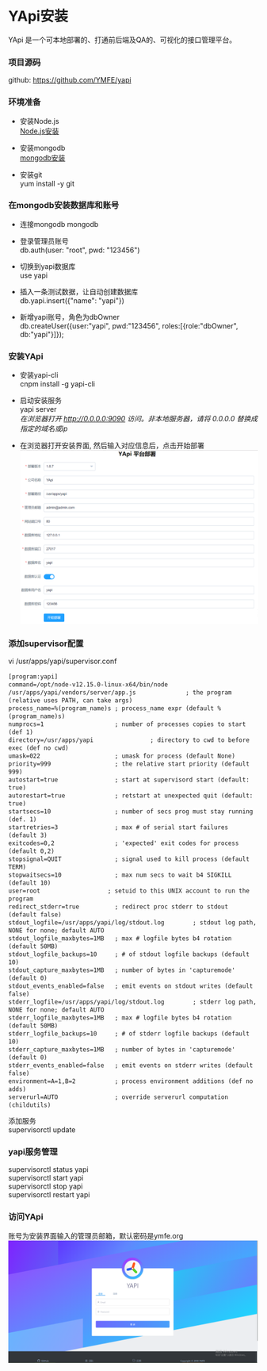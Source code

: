 # YApi安装  
YApi 是一个可本地部署的、打通前后端及QA的、可视化的接口管理平台。

### 项目源码
github: <https://github.com/YMFE/yapi>

### 环境准备
- 安装Node.js  
[Node.js安装](nodejs.md)  

- 安装mongodb    
[mongodb安装](mongodb.md)  

- 安装git  
yum install -y git


### 在mongodb安装数据库和账号
- 连接mongodb
mongodb

- 登录管理员账号  
db.auth(user: "root", pwd: "123456")

- 切换到yapi数据库  
use yapi

- 插入一条测试数据，让自动创建数据库  
db.yapi.insert({"name": "yapi"})

- 新增yapi账号，角色为dbOwner  
db.createUser({user:"yapi", pwd:"123456", roles:[{role:"dbOwner", db:"yapi"}]});

### 安装YApi
- 安装yapi-cli  
cnpm install -g yapi-cli

- 启动安装服务  
yapi server  
_在浏览器打开 http://0.0.0.0:9090 访问。非本地服务器，请将 0.0.0.0 替换成指定的域名或ip_

- 在浏览器打开安装界面, 然后输入对应信息后，点击开始部署
![img](images/yapi/yapi-install.png)

### 添加supervisor配置
vi /usr/apps/yapi/supervisor.conf
```
[program:yapi]
command=/opt/node-v12.15.0-linux-x64/bin/node /usr/apps/yapi/vendors/server/app.js              ; the program (relative uses PATH, can take args)
process_name=%(program_name)s ; process_name expr (default %(program_name)s)
numprocs=1                    ; number of processes copies to start (def 1)
directory=/usr/apps/yapi                ; directory to cwd to before exec (def no cwd)
umask=022                     ; umask for process (default None)
priority=999                  ; the relative start priority (default 999)
autostart=true                ; start at supervisord start (default: true)
autorestart=true              ; retstart at unexpected quit (default: true)
startsecs=10                  ; number of secs prog must stay running (def. 1)
startretries=3                ; max # of serial start failures (default 3)
exitcodes=0,2                 ; 'expected' exit codes for process (default 0,2)
stopsignal=QUIT               ; signal used to kill process (default TERM)
stopwaitsecs=10               ; max num secs to wait b4 SIGKILL (default 10)
user=root                   ; setuid to this UNIX account to run the program
redirect_stderr=true          ; redirect proc stderr to stdout (default false)
stdout_logfile=/usr/apps/yapi/log/stdout.log        ; stdout log path, NONE for none; default AUTO
stdout_logfile_maxbytes=1MB   ; max # logfile bytes b4 rotation (default 50MB)
stdout_logfile_backups=10     ; # of stdout logfile backups (default 10)
stdout_capture_maxbytes=1MB   ; number of bytes in 'capturemode' (default 0)
stdout_events_enabled=false   ; emit events on stdout writes (default false)
stderr_logfile=/usr/apps/yapi/log/stdout.log        ; stderr log path, NONE for none; default AUTO
stderr_logfile_maxbytes=1MB   ; max # logfile bytes b4 rotation (default 50MB)
stderr_logfile_backups=10     ; # of stderr logfile backups (default 10)
stderr_capture_maxbytes=1MB   ; number of bytes in 'capturemode' (default 0)
stderr_events_enabled=false   ; emit events on stderr writes (default false)
environment=A=1,B=2           ; process environment additions (def no adds)
serverurl=AUTO                ; override serverurl computation (childutils)
```

添加服务  
supervisorctl update

### yapi服务管理  
supervisorctl status yapi  
supervisorctl start yapi  
supervisorctl stop yapi  
supervisorctl restart yapi  

### 访问YApi
账号为安装界面输入的管理员邮箱，默认密码是ymfe.org   
![img](images/yapi/yapi-login.png)
